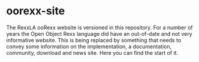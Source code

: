# oorexx-site
The RexxLA ooRexx website is versioned in this repository. For a number of years the Open Object Rexx language did have an out-of-date and not very informative website. This is being replaced by something that needs to convey some information on the implementation, a documentation, community, download and news site. Here you can find the start of it.

